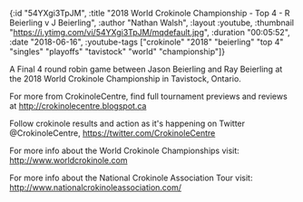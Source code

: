 {:id "54YXgi3TpJM",
 :title
 "2018 World Crokinole Championship - Top 4 - R Beierling v J Beierling",
 :author "Nathan Walsh",
 :layout :youtube,
 :thumbnail "https://i.ytimg.com/vi/54YXgi3TpJM/mqdefault.jpg",
 :duration "00:05:52",
 :date "2018-06-16",
 :youtube-tags
 ["crokinole"
  "2018"
  "beierling"
  "top 4"
  "singles"
  "playoffs"
  "tavistock"
  "world"
  "championship"]}


A Final 4 round robin game between Jason Beierling and Ray Beierling at the 2018 World Crokinole Championship in Tavistock, Ontario.

For more from CrokinoleCentre, find full tournament previews and reviews at http://crokinolecentre.blogspot.ca

Follow crokinole results and action as it's happening on Twitter @CrokinoleCentre, https://twitter.com/CrokinoleCentre

For more info about the World Crokinole Championships visit: http://www.worldcrokinole.com

For more info about the National Crokinole Association Tour visit: http://www.nationalcrokinoleassociation.com/
